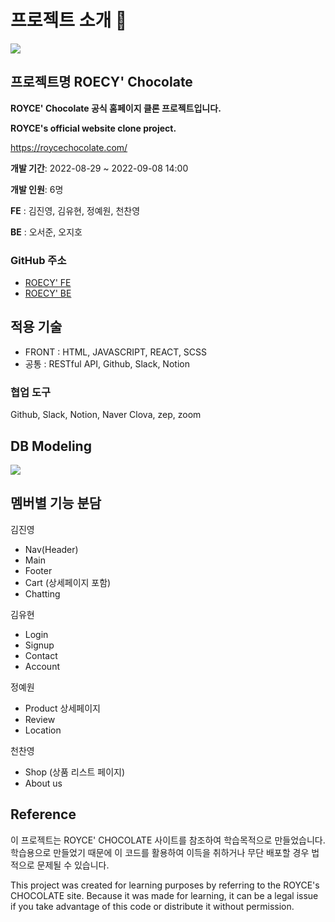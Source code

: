 # 프로젝트 소개 🍫

![](https://velog.velcdn.com/images/jinyoung985/post/2cf13d22-b82d-4473-ad26-3c17632802b4/image.png)

## 프로젝트명 ROECY' Chocolate

**ROYCE' Chocolate 공식 홈페이지 클론 프로젝트입니다.**

**ROYCE's official website clone project.**

https://roycechocolate.com/

**개발 기간**: 2022-08-29 ~ 2022-09-08 14:00

**개발 인원**: 6명

**FE** : 김진영, 김유현, 정예원, 천찬영

**BE** : 오서준, 오지호

### GitHub 주소
* [ROECY' FE](https://github.com/wecode-bootcamp-korea/justcode-6-1st-ypt-front)
* [ROECY' BE](https://github.com/wecode-bootcamp-korea/justcode-6-1st-ypt-back)

## 적용 기술
* FRONT : HTML, JAVASCRIPT, REACT, SCSS
* 공통 : RESTful API, Github, Slack, Notion

### 협업 도구
Github, Slack, Notion, Naver Clova, zep, zoom

## DB Modeling
![](https://velog.velcdn.com/images/jinyoung985/post/88e32a1c-0f7d-4b9c-8861-42305343a5a3/image.JPG)

## 멤버별 기능 분담

김진영

* Nav(Header)
* Main
* Footer
* Cart (상세페이지 포함)
* Chatting

김유현

* Login
* Signup
* Contact
* Account

정예원 

* Product 상세페이지
* Review
* Location

천찬영

* Shop (상품 리스트 페이지)
* About us

## Reference
이 프로젝트는 ROYCE' CHOCOLATE 사이트를 참조하여 학습목적으로 만들었습니다. 학습용으로 만들었기 때문에 이 코드를 활용하여 이득을 취하거나 무단 배포할 경우 법적으로 문제될 수 있습니다.

This project was created for learning purposes by referring to the ROYCE's CHOCOLATE site. Because it was made for learning, it can be a legal issue if you take advantage of this code or distribute it without permission.
